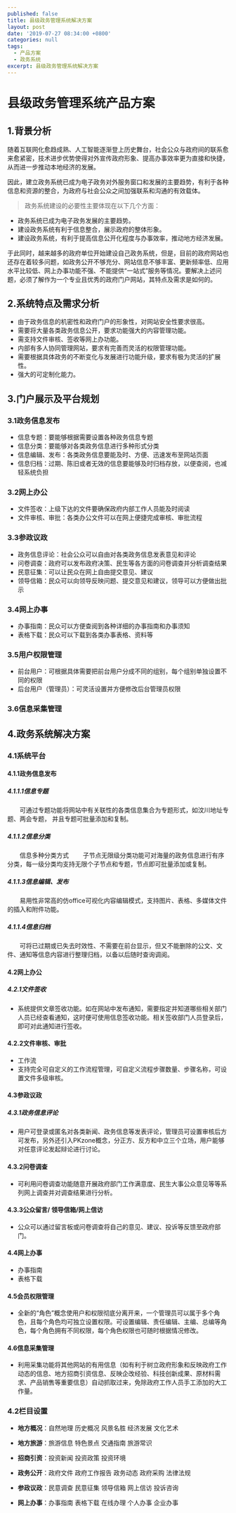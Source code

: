 ```yaml
---
published: false
title: 县级政务管理系统解决方案
layout: post
date: '2019-07-27 08:34:00 +0800'
categories: null
tags:
  - 产品方案
  - 政务系统
excerpt: 县级政务管理系统解决方案
---
```

# 县级政务管理系统产品方案

## 1.背景分析

随着互联网化愈趋成熟、人工智能逐渐登上历史舞台，社会公众与政府间的联系愈来愈紧密，技术进步优势使得对外宣传政府形象、提高办事效率更为直接和快捷，从而进一步推动本地经济的发展。

因此，建立政务系统已成为电子政务对外服务窗口和发展的主要趋势，有利于各种信息和资源的整合，为政府与社会公众之间加强联系和沟通的有效载体。

> 政务系统建设的必要性主要体现在以下几个方面：

* 政务系统已成为电子政务发展的主要趋势。
* 建设政务系统有利于信息整合，展示政府的整体形象。
* 建设政务系统，有利于提高信息公开化程度与办事效率，推动地方经济发展。

于此同时，越来越多的政府单位开始建设自己政务系统，但是，目前的政府网站也还存在着较多问题，如政务公开不够充分、网站信息不够丰富、更新频率低、应用水平比较低、网上办事功能不强、不能提供“一站式”服务等情况。要解决上述问题，必须了解作为一个专业且优秀的政府门户网站，其特点及需求是如何的。

## 2.系统特点及需求分析

* 由于政务信息的机密性和政府门户的形象性，对网站安全性要求很高。
* 需要将大量各类政务信息公开，要求功能强大的内容管理功能。
* 需支持文件审核、签收等网上办功能。
* 内部有多人协同管理网站，要求有完善而灵活的权限管理功能。
* 需要根据具体政务的不断变化与发展进行功能升级，要求有极为灵活的扩展性。
* 强大的可定制化能力。

## 3.门户展示及平台规划

### 3.1政务信息发布

* 信息专题：要能够根据需要设置各种政务信息专题
* 信息分类：要能够对各类政务信息进行多种形式分类
* 信息编辑、发布：各类政务信息要能及时、方便、迅速发布至网站页面
* 信息归档：过期、陈旧或者无效的信息要能够及时归档存放，以便查阅，也减轻系统负担

### 3.2网上办公

* 文件签收：上级下达的文件要确保政府内部工作人员能及时阅读
* 文件审核、审批：各类办公文件可以在网上便捷完成审核、审批流程

### 3.3参政议政

* 政务信息评论：社会公众可以自由对各类政务信息发表意见和评论
* 问卷调查：政府可以发布政府决策、民生等各方面的问卷调查并分析调查结果
* 民意征集：可以让民众在网上自由提交意见、建议
* 领导信箱：民众可以向领导反映问题、提交意见和建议，领导可以方便做出批示

### 3.4网上办事

* 办事指南：民众可以方便查阅到各种详细的办事指南和办事须知
* 表格下载：民众可以下载到各类办事表格、资料等

### 3.5用户权限管理
* 前台用户：可根据具体需要把前台用户分成不同的组别，每个组别单独设置不同的权限
* 后台用户（管理员）：可灵活设置并方便修改后台管理员权限

### 3.6信息采集管理


## 4.政务系统解决方案

### 4.1系统平台

#### 4.1.1政务信息发布

##### 4.1.1.1信息专题
　　可通过专题功能将网站中有关联性的各类信息集合为专题形式，如汶川地址专题、两会专题，
并且专题可批量添加和复制。

##### 4.1.1.2信息分类
　　信息多种分类方式
　　子节点无限级分类功能可对海量的政务信息进行有序分类，每一级分类均支持无限个子节点和专题，节点即可批量添加或复制。

##### 4.1.1.3信息编辑、发布
　　易用性非常高的仿office可视化内容编辑模式，支持图片、表格、多媒体文件的插入和附件功能。

##### 4.1.1.4信息归档
　　可将已过期或已失去时效性、不需要在前台显示，但又不能删除的公文、文件、通知等信息内容进行整理归档，以备以后随时查询调阅。

#### 4.2网上办公

##### 4.2.1文件签收
* 系统提供文章签收功能。如在网站中发布通知，需要指定并知道哪些相关部门人员已经查看通知，这时便可使用信息签收功能。相关签收部门人员登录后，即可对此通知进行签收。

#### 4.2.2文件审核、审批
* 工作流
* 支持完全可自定义的工作流程管理，可自定义流程步骤数量、步骤名称，可设置文件多级审核。

#### 4.3参政议政

##### 4.3.1政务信息评论
* 用户可登录或匿名对各类新闻、政务信息等发表评论，管理员可设置审核后方可发布，另外还引入PKzone概念，分正方、反方和中立三个立场，用户能够对任意评论发起辩论进行讨论。

#### 4.3.2问卷调查
* 可利用问卷调查功能随意开展政府部门工作满意度、民生大事公众意见等等系列网上调查并对调查结果进行分析。

#### 4.3.3公众留言/ 领导信箱/网上信访
* 公众可以通过留言板或问卷调查将自己的意见、建议、投诉等反馈至政府部门。

#### 4.4网上办事

* 办事指南
* 表格下载 

#### 4.5会员权限管理

* 全新的“角色”概念使用户和权限彻底分离开来，一个管理员可以属于多个角色，且每个角色均可独立设置权限。可设置编辑、责任编辑、主编、总编等角色，每个角色拥有不同权限，每个角色权限也可随时根据情况修改。

#### 4.6信息采集管理

* 利用采集功能将其他网站的有用信息（如有利于树立政府形象和反映政府工作动态的信息、地方招商引资信息、反映企改经验、科技创新成果、原材料需求、产品销售等重要信息）自动抓取过来，免除政府工作人员手工添加的大工作量。

### 4.2栏目设置

* **地方概况**：自然地理  历史概况  风景名胜  经济发展  文化艺术

* **地方旅游**：旅游信息  特色景点  交通指南  旅游常识

* **招商引资**：投资新闻  投资政策  投资环境 

* **政务公开**：政府文件  政府工作报告  政务动态  政府采购  法律法规

* **参政议政**：民意调查  民意征集  领导信箱  网上信访  投诉咨询

* **网上办事**：办事指南  表格下载  在线办理  个人办事  企业办事

  
  
